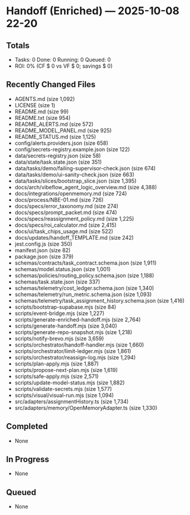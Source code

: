 # Handoff (Enriched) — 2025-10-08 22-20
## Totals
- Tasks: 0  Done: 0  Running: 0  Queued: 0
- ROI: 0% (CF $ 0 vs VF $ 0; savings $ 0)
## Recently Changed Files
- AGENTS.md (size 1,092)
- LICENSE (size 1)
- README.md (size 99)
- README.txt (size 954)
- README_ALERTS.md (size 572)
- README_MODEL_PANEL.md (size 925)
- README_STATUS.md (size 1,125)
- config/alerts.providers.json (size 658)
- config/secrets-registry.example.json (size 122)
- data/secrets-registry.json (size 58)
- data/state/task.state.json (size 351)
- data/tasks/demo/failing-supervisor-check.json (size 674)
- data/tasks/demo/ui-sanity-check.json (size 663)
- data/tasks/slices/bootstrap_slice.json (size 1,395)
- docs/arch/vibeflow_agent_logic_overview.md (size 4,388)
- docs/integrations/openmemory.md (size 724)
- docs/process/NBE-01.md (size 726)
- docs/specs/error_taxonomy.md (size 274)
- docs/specs/prompt_packet.md (size 474)
- docs/specs/reassignment_policy.md (size 1,225)
- docs/specs/roi_calculator.md (size 2,415)
- docs/ui/task_chips_usage.md (size 522)
- docs/updates/handoff_TEMPLATE.md (size 242)
- jest.config.js (size 350)
- manifest.json (size 82)
- package.json (size 379)
- schemas/contracts/task_contract.schema.json (size 1,911)
- schemas/model.status.json (size 1,001)
- schemas/policies/routing_policy.schema.json (size 1,188)
- schemas/task.state.json (size 337)
- schemas/telemetry/cost_ledger.schema.json (size 1,340)
- schemas/telemetry/run_metric.schema.json (size 1,093)
- schemas/telemetry/task_assignment_history.schema.json (size 1,416)
- scripts/bootstrap-supabase.mjs (size 84)
- scripts/event-bridge.mjs (size 1,227)
- scripts/generate-enriched-handoff.mjs (size 2,764)
- scripts/generate-handoff.mjs (size 3,040)
- scripts/generate-repo-snapshot.mjs (size 1,218)
- scripts/notify-brevo.mjs (size 3,659)
- scripts/orchestrator/handoff-handler.mjs (size 1,660)
- scripts/orchestrator/limit-ledger.mjs (size 1,861)
- scripts/orchestrator/reassign-log.mjs (size 1,294)
- scripts/plan-apply.mjs (size 1,887)
- scripts/propose-next-plan.mjs (size 1,619)
- scripts/safe-apply.mjs (size 2,571)
- scripts/update-model-status.mjs (size 1,882)
- scripts/validate-secrets.mjs (size 1,577)
- scripts/visual/visual-run.mjs (size 1,094)
- src/adapters/assignmentHistory.ts (size 1,734)
- src/adapters/memory/OpenMemoryAdapter.ts (size 1,330)
## Completed
- None
## In Progress
- None
## Queued
- None